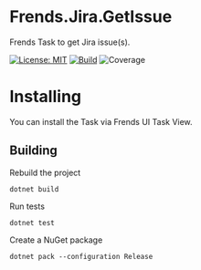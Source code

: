 # Frends.Jira.GetIssue
Frends Task to get Jira issue(s).

[![License: MIT](https://img.shields.io/badge/License-MIT-green.svg)](https://opensource.org/licenses/MIT) 
[![Build](https://github.com/FrendsPlatform/Frends.Jira/actions/workflows/GetIssue_build_and_test_on_main.yml/badge.svg)](https://github.com/FrendsPlatform/Frends.Jira/actions)
![Coverage](https://app-github-custom-badges.azurewebsites.net/Badge?key=FrendsPlatform/Frends.Jira/Frends.Jira.GetIssue|main)

# Installing

You can install the Task via Frends UI Task View.

## Building


Rebuild the project

`dotnet build`

Run tests

`dotnet test`


Create a NuGet package

`dotnet pack --configuration Release`